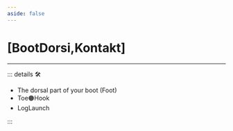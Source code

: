 ```yaml
---
aside: false
---
```

# <py>[BootDorsi,Kontakt]</py>

---

<!-- =================================================== -->
<!-- =================================================== -->
<!-- =================================================== -->
<!-- =================================================== -->
<!-- =================================================== -->
::: details 🛠

- The dorsal part of your boot (Foot)
- Toe🟠Hook
- LogLaunch

:::
